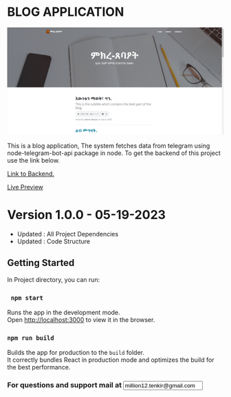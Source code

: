 <h1> BLOG APPLICATION </h1>
<a><img src="./src/assets/img/screenshot.png" alt="Home page preview." /></a>
<p> This is a blog application, The system fetches data from telegram using node-telegram-bot-api package in node. To get the backend of this project use the link below. </p>

<a href="https://github.com/Milli-saved/serverForBlogApp">Link to Backend.</a>

<a href="https://blog-101-nine.vercel.app/">Live Preview</a>

# Version 1.0.0 - 05-19-2023

- Updated : All Project Dependencies
- Updated : Code Structure

<h2> Getting Started </h2>

<p> In Project directory, you can run: </p>

<h3> <code> npm start </code> </h3>

<p> Runs the app in the development mode.<br>
Open <a href="http://localhost:3000">http://localhost:3000</a> to view it in the browser. </p>

<h3 id="npmrunbuild"><code>npm run build</code></h3>

<p>Builds the app for production to the <code>build</code> folder.<br>
It correctly bundles React in production mode and optimizes the build for the best performance.</p>

<h3>For questions and support mail  at <input type="email" value="million12.tenkir@gmail.com" /></h3>
